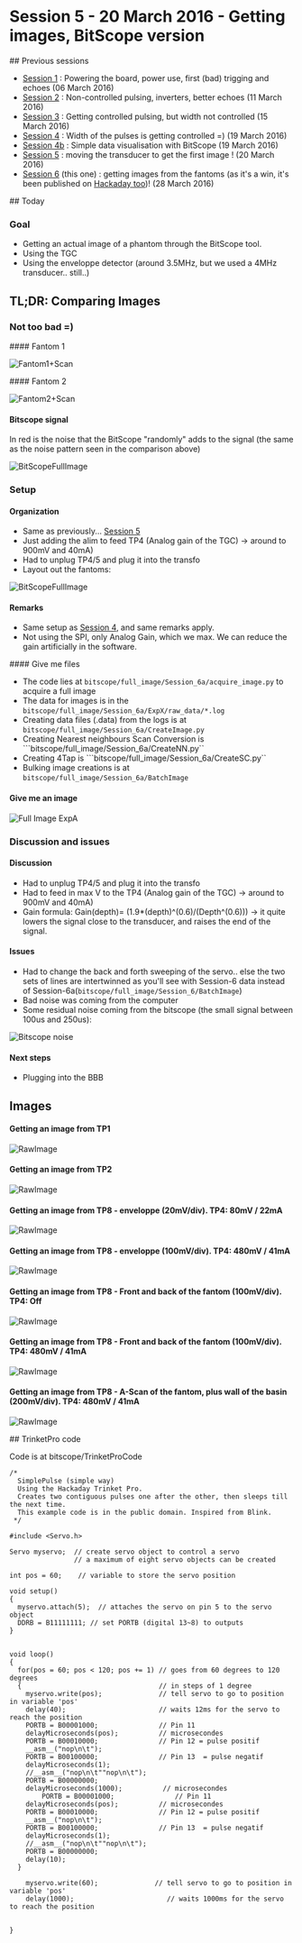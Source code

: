 # Session 5 - 20 March 2016 - Getting images, BitScope version

## Previous sessions

- [Session 1](Session_1.md) : Powering the board, power use, first (bad) trigging and echoes (06 March 2016)
- [Session 2](Session_2.md) : Non-controlled pulsing, inverters, better echoes (11 March 2016)
- [Session 3](Session_3.md) : Getting controlled pulsing, but width not controlled (15 March 2016)
- [Session 4](Session_4.md) : Width of the pulses is getting controlled =) (19 March 2016)
- [Session 4b](Session_4b.md) : Simple data visualisation with BitScope (19 March 2016)
- [Session 5](Session_5.md) : moving the transducer to get the first image ! (20 March 2016)
- [Session 6](Session_6.md) (this one) : getting images from the fantoms (as it's a win, it's been published on [Hackaday too](https://hackaday.io/project/9281-murgen/log/34784-getting-usable-images-with-a-500-diy-ultrasound-machine))! (28 March 2016)

## Today

### Goal
* Getting an actual image of a phantom through the BitScope tool.
* Using the TGC
* Using the enveloppe detector (around 3.5MHz, but we used a 4MHz transducer.. still..)

## TL;DR: Comparing Images
### Not too bad =)

#### Fantom 1

![Fantom1+Scan](/Images/Session_6/Fantom1+Scan.png)

#### Fantom 2

![Fantom2+Scan](/Images/Session_6/Fantom2+Scan.png)


#### Bitscope signal

In red is the noise that the BitScope "randomly" adds to the signal (the same as the noise pattern seen in the comparison above) 

![BitScopeFullImage](/Images/Session_6/BitScopeSignalNoise.png)

### Setup
#### Organization

- Same as previously... [Session 5](Session_5.md)
- Just adding the alim to feed TP4 (Analog gain of the TGC)  -> around to 900mV and 40mA)
- Had to unplug TP4/5 and plug it into the transfo
- Layout out the fantoms:

![BitScopeFullImage](/Images/Session_6/IMG_2416.JPG)


#### Remarks 
- Same setup as [Session 4](Session_4.md), and same remarks apply.
- Not using the SPI, only Analog Gain, which we max. We can reduce the gain artificially in the software.

#### Give me files

- The code lies at ```bitscope/full_image/Session_6a/acquire_image.py``` to acquire a full image
- The data for images is in the ```bitscope/full_image/Session_6a/ExpX/raw_data/*.log```
- Creating data files (.data) from the logs is at ```bitscope/full_image/Session_6a/CreateImage.py```
- Creating Nearest neighbours Scan Conversion is ```bitscope/full_image/Session_6a/CreateNN.py``
- Creating 4Tap is ```bitscope/full_image/Session_6a/CreateSC.py``
- Bulking image creations is at ```bitscope/full_image/Session_6a/BatchImage```

#### Give me an image

![Full Image ExpA](/Images/Session_6/ExpE.data-DEC1-SC-curves.png)

### Discussion and issues

#### Discussion
- Had to unplug TP4/5 and plug it into the transfo
- Had to feed in max V to the TP4 (Analog gain of the TGC) -> around to 900mV and 40mA)
- Gain formula: Gain(depth)= (1.9*(depth)^(0.6)/(Depth^(0.6))) -> it quite lowers the signal close to the transducer, and raises the end of the signal.

#### Issues
- Had to change the back and forth sweeping of the servo.. else the two sets of lines are intertwinned as you'll see with Session-6 data instead of Session-6a(```bitscope/full_image/Session_6/BatchImage```)
- Bad noise was coming from the computer 
- Some residual noise coming from the bitscope (the small signal between 100us and 250us):

![Bitscope noise](/Images/Session_6/BitScopeSignalNoise.png)

#### Next steps
- Plugging into the BBB

## Images
#### Getting an image from TP1
![RawImage](/Images/Session_6/TEK0001.JPG)

#### Getting an image from TP2
![RawImage](/Images/Session_6/TEK0002.JPG)

#### Getting an image from TP8 - enveloppe (20mV/div). TP4: 80mV / 22mA
![RawImage](/Images/Session_6/TEK0004.JPG)

#### Getting an image from TP8 - enveloppe (100mV/div). TP4: 480mV / 41mA
![RawImage](/Images/Session_6/TEK0007.JPG)

#### Getting an image from TP8 - Front and back of the fantom (100mV/div). TP4: Off
![RawImage](/Images/Session_6/TEK0009.JPG)

#### Getting an image from TP8 - Front and back of the fantom (100mV/div). TP4: 480mV / 41mA
![RawImage](/Images/Session_6/TEK0010.JPG)

#### Getting an image from TP8 - A-Scan of the fantom, plus wall of the basin (200mV/div). TP4: 480mV / 41mA
![RawImage](/Images/Session_6/TEK0015.JPG)

## TrinketPro code

Code is at bitscope/TrinketProCode

```
/*
  SimplePulse (simple way)
  Using the Hackaday Trinket Pro.
  Creates two contiguous pulses one after the other, then sleeps till the next time.
  This example code is in the public domain. Inspired from Blink.
 */

#include <Servo.h> 
 
Servo myservo;  // create servo object to control a servo 
                // a maximum of eight servo objects can be created 
 
int pos = 60;    // variable to store the servo position 
 
void setup() 
{ 
  myservo.attach(5);  // attaches the servo on pin 5 to the servo object 
  DDRB = B11111111; // set PORTB (digital 13~8) to outputs 
} 
 
 
void loop() 
{ 
  for(pos = 60; pos < 120; pos += 1) // goes from 60 degrees to 120 degrees 
  {                                  // in steps of 1 degree 
    myservo.write(pos);              // tell servo to go to position in variable 'pos' 
    delay(40);                       // waits 12ms for the servo to reach the position 
    PORTB = B00001000;               // Pin 11
    delayMicroseconds(pos);          // microsecondes
    PORTB = B00010000;               // Pin 12 = pulse positif
    __asm__("nop\n\t");
    PORTB = B00100000;               // Pin 13  = pulse negatif
    delayMicroseconds(1);
    //__asm__("nop\n\t""nop\n\t");
    PORTB = B00000000;
    delayMicroseconds(1000);          // microsecondes
        PORTB = B00001000;               // Pin 11
    delayMicroseconds(pos);          // microsecondes
    PORTB = B00010000;               // Pin 12 = pulse positif
    __asm__("nop\n\t");
    PORTB = B00100000;               // Pin 13  = pulse negatif
    delayMicroseconds(1);
    //__asm__("nop\n\t""nop\n\t");
    PORTB = B00000000;
    delay(10);   
  } 
                              
    myservo.write(60);              // tell servo to go to position in variable 'pos' 
    delay(1000);                       // waits 1000ms for the servo to reach the position 
    
  
} 

```
